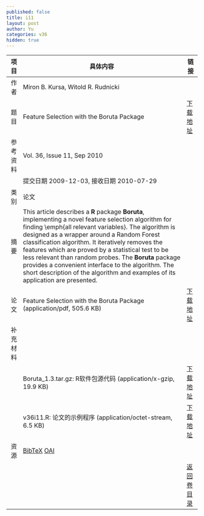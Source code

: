 ```yaml
---
published: false
title: i11
layout: post
author: Yu
categories: v36
hidden: true
---
```


| 项目 | 具体内容 | 链接 |
|---:|---|---|
| 作者 | Miron B. Kursa, Witold R. Rudnicki| |
| 题目 |Feature Selection with the Boruta Package | [下载地址](http://www.jstatsoft.org/v36/i11/paper) |
| 参考资料 |Vol. 36, Issue 11, Sep 2010 | |
| | 提交日期 2009-12-03, 接收日期 2010-07-29| | 
| 类别 | 论文| |
| 摘要 | This article describes a <b>R</b> package <b>Boruta</b>, implementing a novel feature selection algorithm for finding \emph{all relevant variables}.  The algorithm is designed as a wrapper around a Random Forest classification algorithm. It iteratively removes the features which are proved by a statistical test to be less relevant than random probes. The <b>Boruta</b> package provides a convenient interface to the algorithm. The short description of the algorithm and examples of its application are presented.| |
| 论文 | Feature Selection with the Boruta Package  (application/pdf, 505.6 KB)| [下载地址](http://www.jstatsoft.org/v36/i11/paper) |
| 补充材料 | | |
| |Boruta_1.3.tar.gz: R软件包源代码  (application/x-gzip, 19.9 KB)|  [下载地址](http://www.jstatsoft.org/v36/i11/supp/1) |
| |v36i11.R: 论文的示例程序  (application/octet-stream, 6.5 KB)|  [下载地址](http://www.jstatsoft.org/v36/i11/supp/2) |
| 资源 | [BibTeX](http://www.jstatsoft.org/v36/i11/bibtex) [OAI](http://www.jstatsoft.org/oai?verb=GetRecord&identifier=oai.jstatsoft/v36/i11&prefix=oai_dc)| |
| |  | [返回卷目录]({{site.baseurl}}/volume/v36.html) |
